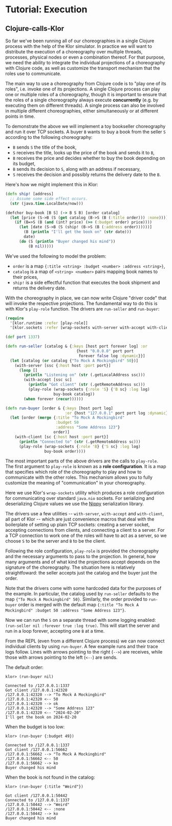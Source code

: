 # Tutorial: Execution

## Clojure-calls-Klor

So far we've been running all of our choreographies in a single Clojure process with the help of the Klor simulator.
In practice we will want to distribute the execution of a choreography over multiple threads, processes, physical nodes or even a combination thereof.
For that purpose, we need the ability to integrate the individual projections of a choreography with Clojure code, as well as customize the transport mechanism that the roles use to communicate.

The main way to use a choreography from Clojure code is to "play one of its roles", i.e. invoke one of its projections.
A single Clojure process can play one or multiple roles of a choreography, though it is important to ensure that the roles of a single choreography always execute **concurrently** (e.g. by executing them on different threads).
A single process can also be involved in multiple different choreographies, either simultaneously or at different points in time.

To demonstrate the above we will implement a toy bookseller choreography and run it over TCP sockets.
A buyer `B` wants to buy a book from the seller `S` according to the following choreography:

- `B` sends `S` the title of the book,
- `S` receives the title, looks up the price of the book and sends it to `B`,
- `B` receives the price and decides whether to buy the book depending on its budget,
- `B` sends its decision to `S`, along with an address if necessary,
- `S` receives the decision and possibly returns the delivery date to the `B`.

Here's how we might implement this in Klor:

```clojure
(defn ship! [address]
  ;; Assume some side effect occurs.
  (str (java.time.LocalDate/now)))

(defchor buy-book [B S] (-> B S B) [order catalog]
  (let [price (S->B (S (get catalog (B->S (B (:title order))) :none)))]
    (if (B=>S (B (and (int? price) (>= (:budget order) price))))
      (let [date (S->B (S (ship! (B->S (B (:address order))))))]
        (B (println "I'll get the book on" (str date)))
        date)
      (do (S (println "Buyer changed his mind"))
          (B nil)))))
```

We've used the following to model the problem:

- `order` is a map `{:title <string> :budget <number> :address <string>}`,
- `catalog` is a map of `<string> <number>` pairs mapping book names to their prices,
- `ship!` is a side effectful function that executes the book shipment and returns the delivery date.

With the choreography in place, we can now write Clojure "driver code" that will invoke the respective projections.
The fundamental way to do this is with Klor's `play-role` function.
The drivers are `run-seller` and `run-buyer`:

```clojure
(require
  '[klor.runtime :refer [play-role]]
  '[klor.sockets :refer [wrap-sockets with-server with-accept with-client]])

(def port 1337)

(defn run-seller [catalog & {:keys [host port forever log] :or
                               {host "0.0.0.0" port port
                                forever false log :dynamic}}]
  (let [catalog (or catalog {"To Mock A Mockingbird" 50})]
    (with-server [ssc {:host host :port port}]
      (loop []
        (println "Listening on" (str (.getLocalAddress ssc)))
        (with-accept [ssc sc]
          (println "Got client" (str (.getRemoteAddress sc)))
          (play-role (wrap-sockets {:role 'S} {'B sc} :log log)
                     buy-book catalog))
        (when forever (recur))))))

(defn run-buyer [order & {:keys [host port log]
                          :or {host "127.0.0.1" port port log :dynamic}}]
  (let [order (merge {:title "To Mock A Mockingbird"
                      :budget 50
                      :address "Some Address 123"}
                     order)]
    (with-client [sc {:host host :port port}]
      (println "Connected to" (str (.getRemoteAddress sc)))
      (play-role (wrap-sockets {:role 'B} {'S sc} :log log)
                 buy-book order))))
```

The most important parts of the above drivers are the calls to `play-role`.
The first argument to `play-role` is known as a **role configuration**.
It is a map that specifies which role of the choreography to play and how to communicate with the other roles.
This mechanism allows you to fully customize the meaning of "communication" in your choreography.

Here we use Klor's `wrap-sockets` utility which produces a role configuration for communicating over standard `java.nio` sockets.
For serializing and deserializing Clojure values we use the [Nippy](https://github.com/taoensso/nippy) serialization library.

The drivers use a few utilities -- `with-server`, `with-accept` and `with-client`, all part of Klor -- which are just convenience macros that deal with the boilerplate of setting up plain TCP sockets: creating a server socket, accepting connections from clients, and connecting a client to a server.
For a TCP connection to work one of the roles will have to act as a server, so we choose `S` to be the server and `B` to be the client.

Following the role configuration, `play-role` is provided the choreography and the necessary arguments to pass to the projection.
In general, how many arguments and of what kind the projections accept depends on the signature of the choreography.
The situation here is relatively straightfoward: the seller accepts just the catalog and the buyer just the order.

Note that the drivers come with some hardcoded data for the purposes of the example.
In particular, the catalog used by `run-seller` defaults to the map `{"To Mock A Mockingbird" 50}`.
Similarly, the order provided to `run-buyer` order is merged with the default map `{:title "To Mock A Mockingbird" :budget 50 :address "Some Address 123"}`.

Now we can run the `S` on a separate thread with some logging enabled: `(run-seller nil :forever true :log true)`.
This will start the server and run in a loop forever, accepting one `B` at a time.

From the REPL (even from a different Clojure process) we can now connect individual clients by using `run-buyer`.
A few example runs and their trace logs follow.
Lines with arrows pointing to the right (`-->`) are receives, while those with arrows pointing to the left (`<--`) are sends.

The default order:

```
klor> (run-buyer nil)

Connected to /127.0.0.1:1337
Got client /127.0.0.1:42320
/127.0.0.1:42320 --> "To Mock A Mockingbird"
/127.0.0.1:42320 <-- 50
/127.0.0.1:42320 --> ok
/127.0.0.1:42320 --> "Some Address 123"
/127.0.0.1:42320 <-- "2024-02-20"
I'll get the book on 2024-02-20
```

When the budget is too low:

```
klor> (run-buyer {:budget 49})

Connected to /127.0.0.1:1337
Got client /127.0.0.1:56662
/127.0.0.1:56662 --> "To Mock A Mockingbird"
/127.0.0.1:56662 <-- 50
/127.0.0.1:56662 --> ko
Buyer changed his mind
```

When the book is not found in the catalog:

```
klor> (run-buyer {:title "Weird"})

Got client /127.0.0.1:50442
Connected to /127.0.0.1:1337
/127.0.0.1:50442 --> "Weird"
/127.0.0.1:50442 <-- :none
/127.0.0.1:50442 --> ko
Buyer changed his mind
```
